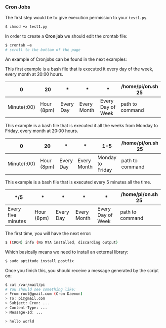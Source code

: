 ### Cron Jobs

The first step would be to give execution permission to your `test1.py`.

```bash
$ chmod +x test1.py
```

In order to create a **Cron job** we should edit the crontab file:

```bash
$ crontab –e
# scroll to the bottom of the page
```

An example of Cronjobs can be found in the next examples:

This first example is a bash file that is executed it every day of the week, every month at 20:00 hours.

| 0           | 20         | *         | *           | *                 | /home/pi/on.sh 25 |
| ----------- | ---------- | --------- | ----------- | ----------------- | ----------------- | 
| Minute(:00) | Hour (8pm) | Every Day | Every Month | Every Day of Week | path to command   |

This example is a bash file that is executed it all the weeks from Monday to Friday, every month at 20:00 hours.

| 0           | 20         | *         | *           | 1-5               | /home/pi/on.sh 25 |
| ----------- | ---------- | --------- | ----------- | ----------------- | ----------------- | 
| Minute(:00) | Hour (8pm) | Every Day | Every Month | Monday to Friday  | path to command   |

This example is a bash file that is executed every 5 minutes all the time.

| */5                | *          | *         | *           | *                 | /home/pi/on.sh 25 |
| ------------------ | ---------- | --------- | ----------- | ----------------- | ----------------- | 
| Every five minutes | Hour (8pm) | Every Day | Every Month | Every Day of Week | path to command   |

The first time, you will have the next error:

```bash
$ (CRON) info (No MTA installed, discarding output)
```

Which basically means we need to install an external library:

```bash
$ sudo aptitude install postfix
```

Once you finish this, you should receive a message generated by the script on:

```bash
$ cat /var/mail/pi
# You should see something like:
> From root@gmail.com (Cron Daemon)
> To: pi@gmail.com
> Subject: Cron: ...
> Content-Type: ...
> Message-Id: ...

> hello world
```